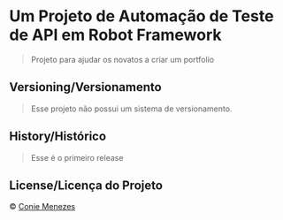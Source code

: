 # Um Projeto de Automação de Teste de API em Robot Framework

> Projeto para ajudar os novatos a criar um portfolio 

## Versioning/Versionamento

> Esse projeto não possui um sistema de versionamento.

## History/Histórico
> Esse é o primeiro release

## License/Licença do Projeto
© [Conie Menezes](http://coniemenezes.com/)
